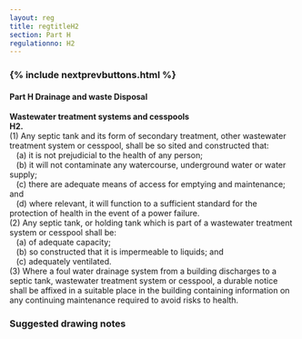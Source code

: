 ```yaml
---
layout: reg
title: regtitleH2
section: Part H
regulationno: H2
---
```


<div class="panel panel-primary">
  <div class="panel-heading">
    <h3 class="panel-title">
      {% include nextprevbuttons.html %}
        <h4>Part H  Drainage and waste Disposal</h4>
    </h3>
  </div>
  <div class="panel-body">
    <p>
        <strong>Wastewater treatment systems and cesspools</strong><br>
        <strong>H2.</strong><br>
            (1) Any septic tank and its form of secondary treatment, other wastewater treatment system or cesspool, shall be so sited and constructed that:<br>
            &nbsp;&nbsp;&nbsp;(a) it is not prejudicial to the health of any person;<br>
            &nbsp;&nbsp;&nbsp;(b) it will not contaminate any watercourse, underground water or water supply;<br>
            &nbsp;&nbsp;&nbsp;(c) there are adequate means of access for emptying and maintenance; and <br>
            &nbsp;&nbsp;&nbsp;(d) where relevant, it will function to a sufficient standard for the protection of health in the event of a power failure.<br>
            (2) Any septic tank, or holding tank which is part of a wastewater treatment system or cesspool shall be:<br>
            &nbsp;&nbsp;&nbsp;(a) of adequate capacity;<br>
            &nbsp;&nbsp;&nbsp;(b) so constructed that it is impermeable to liquids; and <br>
            &nbsp;&nbsp;&nbsp;(c) adequately ventilated.<br>
            (3) Where a foul water drainage system from a building discharges to a septic tank, wastewater treatment system or cesspool, a durable notice shall be affixed in a suitable place in the building containing information on any continuing maintenance required to avoid risks to health.
    </p>
  </div>
</div>



### Suggested drawing notes